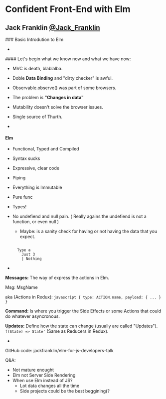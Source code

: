 # Confident Front-End with Elm
## Jack Franklin [@Jack_Franklin](https://twitter.com/Jack_Franklin)

### Basic Introdution to Elm

-

#### Let's begin what we know now and what we have now:

- MVC is death, blablalba.
- Doble **Data Binding** and "dirty checker" is awful.
- Observable.observe() was part of some browsers.
- The problem is **"Changes in data"**
- Mutability doesn't solve the browser issues.
- Single source of Thurth.

-

#### Elm
- Functional, Typed and Compiled
- Syntax sucks
- Expressive, clear code
- Piping
- Everything is Immutable
- Pure func
- Types!
- No undefiend and null pain. (
    Really agains the undefiend is not a function,
    or even null
  )
  - Maybe: is a sanity check for having or not having the data that you expect.

  ```

    Type a
      Just 3
      | Nothing

  ```

-

**Messages:**
  The way of express the actions in Elm.

  Msg:
    MsgName

  aka (Actions in Redux):
    ```javascript
    {
      type: ACTION.name,
      payload: { ... }
    }
    ```

**Command:**
  Is where you trigger the Side Effects or some Actions that could do
  whatever asyncronous.

**Updates:**
  Define how the state can change (usually are called "Updates").
  `f(State) => State'` (Same as Reducers in Redux).

-

GitHub code: jackfranklin/elm-for-js-developers-talk

Q&A:
  - Not mature enought
  - Elm not Server Side Rendering
  - When use Elm instead of JS?
    - Lot data changes all the time
    - Side projects could be the best beggining(?

